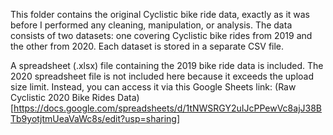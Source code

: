 This folder contains the original Cyclistic bike ride data, exactly as it was before I performed any cleaning, manipulation, or analysis. The data consists of two datasets: one covering Cyclistic bike rides from 2019 and the other from 2020. Each dataset is stored in a separate CSV file.

A spreadsheet (.xlsx) file containing the 2019 bike ride data is included. The 2020 spreadsheet file is not included here because it exceeds the upload size limit. Instead, you can access it via this Google Sheets link:
(Raw Cyclistic 2020 Bike Rides Data) [https://docs.google.com/spreadsheets/d/1tNWSRGY2uIJcPPewVc8ajJ38BTb9yotjtmUeaVaWc8s/edit?usp=sharing] 

